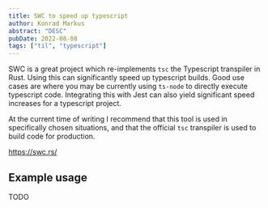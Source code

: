 ```yaml
---
title: SWC to speed up typescript
author: Konrad Markus
abstract: "DESC"
pubDate: 2022-08-08
tags: ["til", "typescript"]
---
```

SWC is a great project which re-implements `tsc` the Typescript transpiler in Rust. Using this can significantly speed up typescript builds. Good use cases are where you may be currently using `ts-node` to directly execute typescript code.
Integrating this with Jest can also yield significant speed increases for a typescript project.

At the current time of writing I recommend that this tool is used in specifically chosen situations, and that the official `tsc` transpiler is used to build code for production.

https://swc.rs/

## Example usage
TODO
